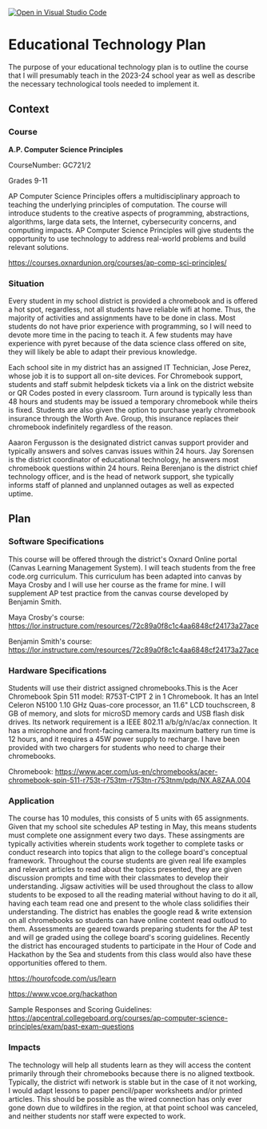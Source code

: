[![Open in Visual Studio Code](https://classroom.github.com/assets/open-in-vscode-c66648af7eb3fe8bc4f294546bfd86ef473780cde1dea487d3c4ff354943c9ae.svg)](https://classroom.github.com/online_ide?assignment_repo_id=8295716&assignment_repo_type=AssignmentRepo)
# Educational Technology Plan

The purpose of your educational technology plan is to outline the course that I will presumably teach in the 2023-24 school year as well as describe the necessary technological tools needed to implement it.

## Context

### Course

**A.P. Computer Science Principles**

CourseNumber: GC721/2 

Grades 9-11

AP Computer Science Principles offers a multidisciplinary approach to teaching the underlying principles of computation. The course will introduce students to the creative aspects of programming, abstractions, algorithms, large data sets, the Internet, cybersecurity concerns, and computing impacts. AP Computer Science Principles will give students the opportunity to use technology to address real-world problems and build relevant solutions.

https://courses.oxnardunion.org/courses/ap-comp-sci-principles/

### Situation

Every student in my school district is provided a chromebook and is offered a hot spot, regardless, not all students have reliable wifi at home. Thus, the majority of activities and assignments have to be done in class. Most students do not have prior experience with programming, so I will need to devote more time in the pacing to teach it. A few students may have experience with pyret because of the data science class offered on site, they will likely be able to adapt their previous knowledge.

Each school site in my district has an assigned IT Technician, Jose Perez, whose job it is to support all on-site devices. For Chromebook support, students and staff submit helpdesk tickets via a link on the district website or QR Codes posted in every classroom. Turn around is typically less than 48 hours and students may be issued a temporary chromebook while theirs is fixed. Students are also given the option to purchase yearly chromebook insurance through the Worth Ave. Group, this insurance replaces their chromebook indefinitely regardless of the reason. 

Aaaron Fergusson is the designated district canvas support provider and typically answers and solves canvas issues within 24 hours. Jay Sorensen is the district coordinator of educational technology, he answers most chromebook questions within 24 hours. Reina Berenjano is the district chief technology officer, and is the head of network support, she typically informs staff of planned and unplanned outages as well as expected uptime.

## Plan

### Software Specifications

This course will be offered through the district's Oxnard Online portal (Canvas Learning Management System). I will teach students from the free code.org curriculum. This curriculum has been adapted into canvas by Maya Crosby and I will use her course as the frame for mine. I will supplement AP test practice from the canvas course developed by Benjamin Smith.

Maya Crosby's course: https://lor.instructure.com/resources/72c89a0f8c1c4aa6848cf24173a27ace

Benjamin Smith's course: https://lor.instructure.com/resources/72c89a0f8c1c4aa6848cf24173a27ace

### Hardware Specifications

Students will use their district assigned chromebooks.This is the Acer Chromebook Spin 511 model: R753T-C1PT 2 in 1 Chromebook. It has an Intel Celeron N5100 1.10 GHz Quas-core processor, an 11.6" LCD touchscreen, 8 GB of memory, and slots for microSD memory cards and USB flash disk drives. Its network requirement is a 
IEEE 802.11 a/b/g/n/ac/ax connection. It has a microphone and front-facing camera.Its maximum battery run time is 12 hours, and it requires a 45W power supply to recharge. I have been provided with two chargers for students who need to charge their chromebooks.

Chromebook: https://www.acer.com/us-en/chromebooks/acer-chromebook-spin-511-r753t-r753tm-r753tn-r753tnm/pdp/NX.A8ZAA.004

### Application

The course has 10 modules, this consists of 5 units with 65 assignments. Given that my school site schedules AP testing in May, this means students must complete one assignment every two days. These assingments are typically activities wherein students work together to complete tasks or conduct research into topics that align to the college board's conceptual framework. Throughout the course students are given real life examples and relevant articles to read about the topics presented, they are given discussion prompts and time with their classmates to develop their understanding. Jigsaw activities will be used throughout the class to allow students to be exposed to all the reading material without having to do it all, having each team read one and present to the whole class solidifies their understanding. The district has enables the google read & write extension on all chromebooks so students can have online content read outloud to them.
Assessments are geared towards preparing students for the AP test and will ge graded using the college board's scoring guidelines. Recently the district has encouraged students to participate in the Hour of Code and Hackathon by the Sea and students from this class would also have these opportunities offered to them.

https://hourofcode.com/us/learn

https://www.vcoe.org/hackathon

Sample Responses and Scoring Guidelines: https://apcentral.collegeboard.org/courses/ap-computer-science-principles/exam/past-exam-questions

### Impacts

The technology will help all students learn as they will access the content primarily through their chromebooks because there is no aligned textbook. Typically, the district wifi network is stable but in the case of it not working, I would adapt lessons to paper pencil/paper worksheets and/or printed articles. This should be possible as the wired connection has only ever gone down due to wildfires in the region, at that point school was canceled, and neither students nor staff were expected to work. 
